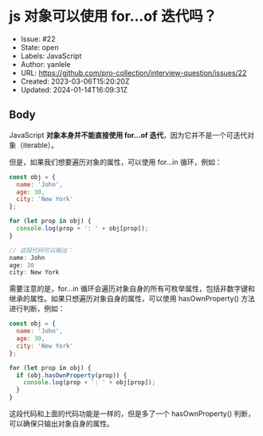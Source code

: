 # js 对象可以使用 for...of 迭代吗？

- Issue: #22
- State: open
- Labels: JavaScript
- Author: yanlele
- URL: https://github.com/pro-collection/interview-question/issues/22
- Created: 2023-03-06T15:20:20Z
- Updated: 2024-01-14T16:09:31Z

## Body

JavaScript **对象本身并不能直接使用 for...of 迭代**，因为它并不是一个可迭代对象（iterable）。

但是，如果我们想要遍历对象的属性，可以使用 for...in 循环，例如：
```js
const obj = {
  name: 'John',
  age: 30,
  city: 'New York'
};

for (let prop in obj) {
  console.log(prop + ': ' + obj[prop]);
}

// 这段代码可以输出：
name: John
age: 30
city: New York
```

需要注意的是，for...in 循环会遍历对象自身的所有可枚举属性，包括非数字键和继承的属性。如果只想遍历对象自身的属性，可以使用 hasOwnProperty() 方法进行判断，例如：
```js
const obj = {
  name: 'John',
  age: 30,
  city: 'New York'
};

for (let prop in obj) {
  if (obj.hasOwnProperty(prop)) {
    console.log(prop + ': ' + obj[prop]);
  }
}
```

这段代码和上面的代码功能是一样的，但是多了一个 hasOwnProperty() 判断，可以确保只输出对象自身的属性。



